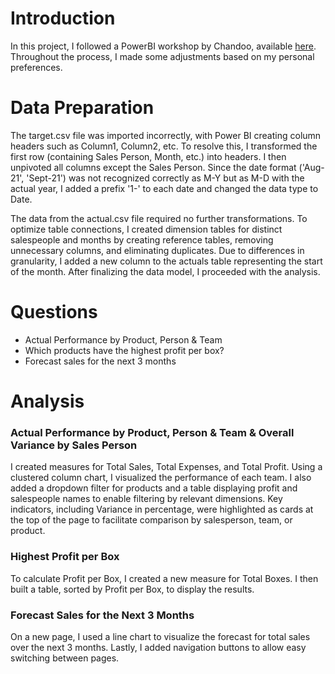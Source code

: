 # Introduction
 In this project, I followed a PowerBI workshop by Chandoo, available [here](https://www.youtube.com/watch?v=8tfcVnoEL0c&list=PLmejDGrsgFyDMME3o2CamamZ8w9NxSWWo&index=10). Throughout the process, I made some adjustments based on my personal preferences.

# Data Preparation

The target.csv file was imported incorrectly, with Power BI creating column headers such as Column1, Column2, etc. To resolve this, I transformed the first row (containing Sales Person, Month, etc.) into headers. I then unpivoted all columns except the Sales Person. Since the date format ('Aug-21', 'Sept-21') was not recognized correctly as M-Y but as M-D with the actual year, I added a prefix '1-' to each date and changed the data type to Date.

The data from the actual.csv file required no further transformations. To optimize table connections, I created dimension tables for distinct salespeople and months by creating reference tables, removing unnecessary columns, and eliminating duplicates. Due to differences in granularity, I added a new column to the actuals table representing the start of the month. After finalizing the data model, I proceeded with the analysis.

# Questions

- Actual Performance by Product, Person & Team
- Which products have the highest profit per box?
- Forecast sales for the next 3 months
# Analysis

### Actual Performance by Product, Person & Team & Overall Variance by Sales Person
I created measures for Total Sales, Total Expenses, and Total Profit. Using a clustered column chart, I visualized the performance of each team. I also added a dropdown filter for products and a table displaying profit and salespeople names to enable filtering by relevant dimensions. Key indicators, including Variance in percentage, were highlighted as cards at the top of the page to facilitate comparison by salesperson, team, or product.

### Highest Profit per Box
To calculate Profit per Box, I created a new measure for Total Boxes. I then built a table, sorted by Profit per Box, to display the results.

### Forecast Sales for the Next 3 Months
On a new page, I used a line chart to visualize the forecast for total sales over the next 3 months. Lastly, I added navigation buttons to allow easy switching between pages.